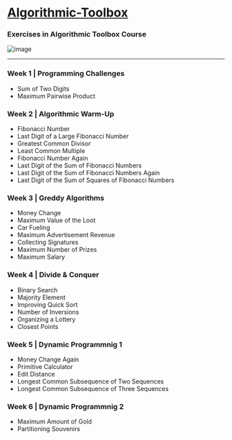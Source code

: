 # [Algorithmic-Toolbox](https://www.coursera.org/learn/algorithmic-toolbox)
### Exercises in Algorithmic Toolbox Course
  ![image](https://user-images.githubusercontent.com/60510780/188171953-8280e6c3-3fa3-4c85-bb57-8a5fbec7ef47.png)

  <hr>   
  
  
### Week 1 | Programming Challenges
- Sum of Two Digits  
- Maximum Pairwise Product  
### Week 2 | Algorithmic Warm-Up
- Fibonacci Number
- Last Digit of a Large Fibonacci Number
- Greatest Common Divisor
- Least Common Multiple
- Fibonacci Number Again
- Last Digit of the Sum of Fibonacci Numbers
- Last Digit of the Sum of Fibonacci Numbers Again
- Last Digit of the Sum of Squares of Fibonacci Numbers
### Week 3 | Greddy Algorithms
- Money Change
- Maximum Value of the Loot
- Car Fueling
- Maximum Advertisement Revenue
- Collecting Signatures
- Maximum Number of Prizes
- Maximum Salary
### Week 4 | Divide & Conquer
- Binary Search
- Majority Element
- Improving Quick Sort
- Number of Inversions
- Organizing a Lottery
- Closest Points
### Week 5 | Dynamic Programmnig 1
- Money Change Again
- Primitive Calculator
- Edit Distance
- Longest Common Subsequence of Two Sequences
- Longest Common Subsequence of Three Sequences
### Week 6 | Dynamic Programmnig 2
- Maximum Amount of Gold
- Partitioning Souvenirs
